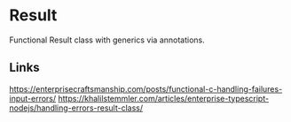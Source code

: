 # Result
Functional Result class with generics via annotations.

## Links
https://enterprisecraftsmanship.com/posts/functional-c-handling-failures-input-errors/
https://khalilstemmler.com/articles/enterprise-typescript-nodejs/handling-errors-result-class/